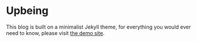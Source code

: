 # Upbeing


This blog is built on a minimalist Jekyll theme, for everything you would ever need to know, please visit [the demo site](https://lenpaul.github.io/Lagrange/).
